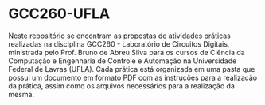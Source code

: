 # GCC260-UFLA

Neste repositório se encontram as propostas de atividades práticas realizadas na disciplina GCC260 - Laboratório de Circuitos Digitais, ministrada pelo Prof. Bruno de Abreu Silva para os cursos de Ciência da Computação e Engenharia de Controle e Automação na Universidade Federal de Lavras (UFLA). Cada prática está organizada em uma pasta que possui um documento em formato PDF com as instruções para a realização da prática, assim como os arquivos necessários para a realização da mesma.
